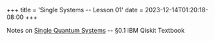 +++
title = 'Single Systems -- Lesson 01'
date = 2023-12-14T01:20:18-08:00
+++

Notes on [Single Quantum
Systems](https://dev-undergrad.dev/qiskit/single_systems_01/combined.pdf) -- §0.1 IBM Qiskit Textbook

<!--more-->



